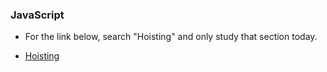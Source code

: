 ### JavaScript

* For the link below, search "Hoisting" and only study that section today.

* [Hoisting](https://medium.freecodecamp.org/the-definitive-javascript-handbook-for-a-developer-interview-44ffc6aeb54e)